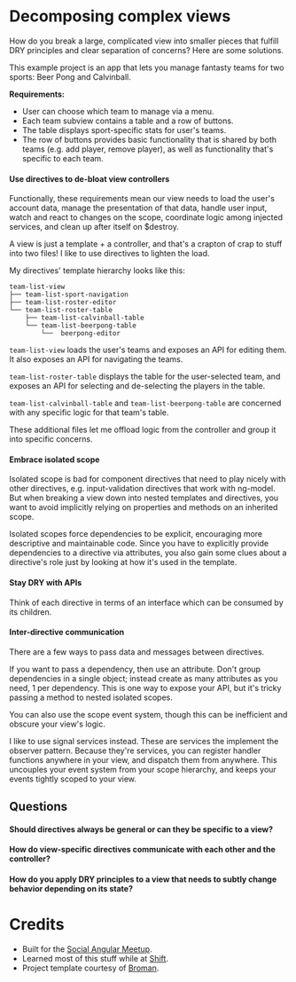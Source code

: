 # Decomposing complex views

How do you break a large, complicated view into smaller pieces that fulfill DRY principles and clear separation of concerns? Here are some solutions.

This example project is an app that lets you manage fantasty teams for two sports: Beer Pong and Calvinball.

**Requirements:**

- User can choose which team to manage via a menu.
- Each team subview contains a table and a row of buttons. 
- The table displays sport-specific stats for user's teams.
- The row of buttons provides basic functionality that is shared by both teams (e.g. add player, remove player), as well as functionality that's specific to each team.

#### Use directives to de-bloat view controllers

Functionally, these requirements mean our view needs to load the user's account data, manage the presentation of that data, handle user input, watch and react to changes on the scope, coordinate logic among injected services, and clean up after itself on $destroy.

A view is just a template + a controller, and that's a crapton of crap to stuff into two files! I like to use directives to lighten the load.

My directives' template hierarchy looks like this:

```
team-list-view
├── team-list-sport-navigation
├── team-list-roster-editor
└── team-list-roster-table
    ├── team-list-calvinball-table
    └── team-list-beerpong-table
        └──  beerpong-editor
```

`team-list-view` loads the user's teams and exposes an API for editing them. It also exposes an API for navigating the teams.

`team-list-roster-table` displays the table for the user-selected team, and exposes an API for selecting and de-selecting the players in the table.

`team-list-calvinball-table` and `team-list-beerpong-table` are concerned with any specific logic for that team's table.

These additional files let me offload logic from the controller and group it into specific concerns.

#### Embrace isolated scope

Isolated scope is bad for component directives that need to play nicely with other directives, e.g. input-validation directives that work with ng-model.  But when breaking a view down into nested templates and directives, you want to avoid implicitly relying on properties and methods on an inherited scope.

Isolated scopes force dependencies to be explicit, encouraging more descriptive and maintainable code.  Since you have to explicitly provide dependencies to a directive via attributes, you also gain some clues about a directive's role just by looking at how it's used in the template.

#### Stay DRY with APIs

Think of each directive in terms of an interface which can be consumed by its children.

#### Inter-directive communication

There are a few ways to pass data and messages between directives.

If you want to pass a dependency, then use an attribute.  Don't group dependencies in a single object; instead create as many attributes as you need, 1 per dependency.  This is one way to expose your API, but it's tricky passing a method to nested isolated scopes.

You can also use the scope event system, though this can be inefficient and obscure your view's logic.

I like to use signal services instead.  These are services the implement the observer pattern.  Because they're services, you can register handler functions anywhere in your view, and dispatch them from anywhere.  This uncouples your event system from your scope hierarchy, and keeps your events tightly scoped to your view.

## Questions

#### Should directives always be general or can they be specific to a view?

#### How do view-specific directives communicate with each other and the controller?

#### How do you apply DRY principles to a view that needs to subtly change behavior depending on its state?  

# Credits

- Built for the [Social Angular Meetup](http://www.meetup.com/socal-angular).
- Learned most of this stuff while at [Shift](www.shift.com).
- Project template courtesy of [Broman](https://github.com/chemoish/broman).